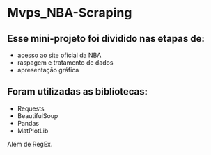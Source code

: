 # Mvps_NBA-Scraping

## Esse mini-projeto foi dividido nas etapas de: 
* acesso ao site oficial da NBA
* raspagem e tratamento de dados
* apresentação gráfica 

## Foram utilizadas as bibliotecas: 
* Requests
* BeautifulSoup
* Pandas
* MatPlotLib

Além de RegEx.
